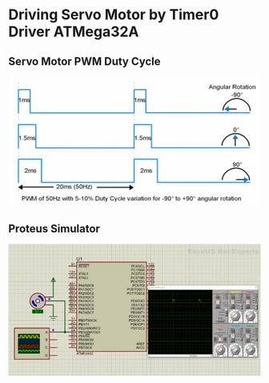 # **Driving Servo Motor by Timer0 Driver ATMega32A**

## **Servo Motor PWM Duty Cycle**
<img src="/08_MCU_Timers_ADC/01_Timers/02_ATMega32A_PWM/img/Servo_PWM_Duty_Cycle.png" >

## **Proteus Simulator**
<img src="/08_MCU_Timers_ADC/01_Timers/02_ATMega32A_PWM/img/Proteus.gif" >